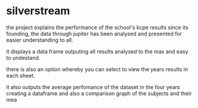# silverstream
the project explains the performance of the school's kcpe results since its founding,
the data through jupiter has been analysed and presented for easier understanding to all.

it displays a data frame outputing all results analysed to the max and easy to undestand.

there is also an option whereby you can select to view the years results in each sheet.

it also outputs the average perfomance of the dataset in the four years creating a dataframe and also a comparison graph of the subjects and their mea 
